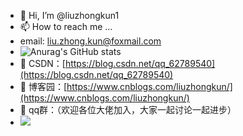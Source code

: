 - 👋 Hi, I’m @liuzhongkun1
- 📫 How to reach me ...
-    email: liu.zhong.kun@foxmail.com
-    ![Anurag's GitHub stats](https://github-readme-stats.vercel.app/api?username=liuzhongkun1&theme=dracula)
- 👀 CSDN：[https://blog.csdn.net/qq_62789540](https://blog.csdn.net/qq_62789540)
- 🌱 博客园：[https://www.cnblogs.com/liuzhongkun/](https://www.cnblogs.com/liuzhongkun/)
- 🌱 qq群：（欢迎各位大佬加入，大家一起讨论一起进步）
- ![](https://fastly.jsdelivr.net/gh/liuzhongkun1/imgStore@master/20229/u9gvhryo5g1662720718912.png)
